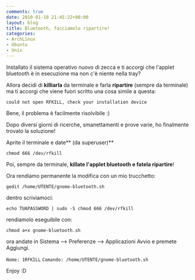 ```yaml
---
comments: true
date: 2010-01-10 21:45:22+00:00
layout: blog
title: Bluetooth, facciamolo ripartire!
categories:
- ArchLinux
- Ubuntu
- Unix
---
```


Installato il sistema operativo nuovo di zecca e ti accorgi che l'applet bluetooth è in esecuzione ma non c'è niente nella tray?

Allora decidi di **killiarla** da terminale e farla **ripartire** (sempre da terminale) ma ti accorgi che viene fuori scritto una cosa simile a questa:


`could not open RFKILL, check your installation device`


Bene, il problema è facilmente risolvibile :)

Dopo diversi giorni di ricerche, smanettamenti e prove varie, ho finalmente trovato la soluzione!

Aprite il terminale e date** (da superuser)**


`chmod 666 /dev/rfkill`


Poi, sempre da terminale, **killate l'applet bluetooth e fatela ripartire**!

Ora rendiamo permanente la modifica con un mio trucchetto:


`gedit /home/UTENTE/gnome-bluetooth.sh`


dentro scriviamoci:


`echo TUAPASSWORD | sudo -S chmod 666 /dev/rfkill`


rendiamolo eseguibile con:


`chmod a+x gnome-bluetooth.sh`


ora andate in Sistema --> Preferenze --> Applicazioni Avvio e premete Aggiungi.


`Nome: 1RFKILL`
`Comando: /home/UTENTE/gnome-bluetooth.sh`


Enjoy :D
